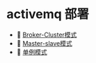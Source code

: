 # activemq 部署

* 📄 [Broker-Cluster模式](siyuan://blocks/20240507140430-cn74j01)
* 📄 [Master-slave模式](siyuan://blocks/20240507140248-ehmmmug)
* 📄 [单例模式](siyuan://blocks/20240507135745-15h5hxl)

　　‍
